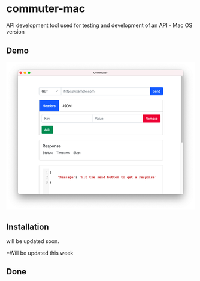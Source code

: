 # commuter-mac


API development tool used for testing and development of an API - Mac OS version


## Demo 

![demo](./demo.png)

## Installation

will be updated soon.

*Will be updated this week

## Done
